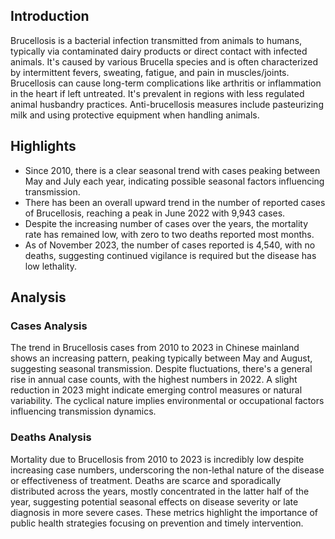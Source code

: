## Introduction

Brucellosis is a bacterial infection transmitted from animals to humans, typically via contaminated dairy products or direct contact with infected animals. It's caused by various Brucella species and is often characterized by intermittent fevers, sweating, fatigue, and pain in muscles/joints. Brucellosis can cause long-term complications like arthritis or inflammation in the heart if left untreated. It's prevalent in regions with less regulated animal husbandry practices. Anti-brucellosis measures include pasteurizing milk and using protective equipment when handling animals.
## Highlights

- Since 2010, there is a clear seasonal trend with cases peaking between May and July each year, indicating possible seasonal factors influencing transmission. <br/>
- There has been an overall upward trend in the number of reported cases of Brucellosis, reaching a peak in June 2022 with 9,943 cases. <br/>
- Despite the increasing number of cases over the years, the mortality rate has remained low, with zero to two deaths reported most months. <br/>
- As of November 2023, the number of cases reported is 4,540, with no deaths, suggesting continued vigilance is required but the disease has low lethality. <br/>
## Analysis

### Cases Analysis
The trend in Brucellosis cases from 2010 to 2023 in Chinese mainland shows an increasing pattern, peaking typically between May and August, suggesting seasonal transmission. Despite fluctuations, there's a general rise in annual case counts, with the highest numbers in 2022. A slight reduction in 2023 might indicate emerging control measures or natural variability. The cyclical nature implies environmental or occupational factors influencing transmission dynamics.

### Deaths Analysis
Mortality due to Brucellosis from 2010 to 2023 is incredibly low despite increasing case numbers, underscoring the non-lethal nature of the disease or effectiveness of treatment. Deaths are scarce and sporadically distributed across the years, mostly concentrated in the latter half of the year, suggesting potential seasonal effects on disease severity or late diagnosis in more severe cases. These metrics highlight the importance of public health strategies focusing on prevention and timely intervention.
